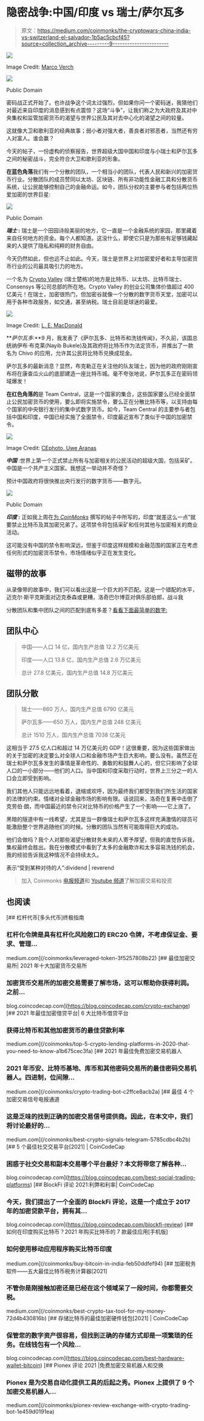 # 隐密战争:中国/印度 vs 瑞士/萨尔瓦多

> 原文：<https://medium.com/coinmonks/the-cryptowars-china-india-vs-switzerland-el-salvador-1b5ac5cbcf45?source=collection_archive---------9----------------------->

![](img/ac30c715d0f3eea604ae065ca5ecd9d3.png)

Image Credit: [Marco Verch](https://www.flickr.com/photos/30478819@N08/38695763932)

![](img/cb7028281167109945b71c0a4a0400d3.png)

Public Domain

密码战正式开始了。也许战争这个词太过强烈，但如果你问一个密码迷，我猜他们对最近来自印度的消息感到有点震惊？这场“斗争”，让我们称之为大政府及其对中央集权和监管加密货币的渴望与世界公民及其对去中心化的渴望之间的较量。

这就像大卫和歌利亚的经典故事；弱小者对强大者，善良者对邪恶者，当然还有穷人对富人。谁会赢？

今天的帖子，一份虚构的侦察报告，世界超级大国中国和印度与小瑞士和萨尔瓦多之间的秘密战斗，完全符合大卫和歌利亚的形象。

**在蓝色角落**我们有一个分散的团队，一个相当小的团队，代表人民和新兴的加密货币行业。分散团队的成员赞同以太坊、区块链、所有非功能性金融工具和分散货币系统，让公民能够控制自己的金融命运。如今，团队分权的主要参与者包括两位热爱加密的世界巨星:

![](img/d0e496e1751a0c50627c8b573ac79edc.png)

Public Domain

***瑞士* :** 瑞士是一个田园诗般美丽的地方，它一直是一个金融系统的家园，那里藏着来自任何地方的资金。每个人都知道。这没什么，即使它只是为那些有足够钱藏起来的人提供了隐私和纯粹的财务自由。

今天仍然如此，但也远不止如此。今天，瑞士是世界上对加密爱好者和主导加密货币行业的公司最具吸引力的地方。

一个名为 [Crypto Valley](https://cryptovalley.swiss/) (瑞士楚格)的地方是比特币、以太坊、比特币瑞士、Consensys 等公司总部的所在地。Crypto Valley 的创业公司集体价值超过 400 亿美元！在瑞士，加密很热门，但加密谷就像一个分散的数字货币天堂，加密可以用于各种市政服务，如交通，甚至纳税。瑞士目前是球迷的最爱。

![](img/0e2f1fb416a560db231a0e32a599c3f6.png)

Image Credit: [L. E. MacDonald](https://commons.wikimedia.org/wiki/File:Surfing_in_El_Salvador_by_L._E._MacDonald.png)

***萨尔瓦多*:**9 月，我发表了《萨尔瓦多、比特币和洗钱传闻》，不久前，该国总统纳伊布·布克莱(Nayib Bukele)及其政府将比特币作为法定货币，并推出了一款名为 Chivo 的应用，允许其公民将比特币兑换成现金。

萨尔瓦多的最新消息？显然，布克勒正在关注他的队友瑞士，因为他的政府刚刚宣布将在康查瓜火山的底部建造一座比特币城。毫不夸张地说，萨尔瓦多正在密码领域爆发！

**在红色角落的**是 Team Central，这是一个国家的集合，这些国家要么已经全面禁止公民加密货币的使用，要么即将实施禁令，要么正在分散比特币等，以支持由每个国家的中央银行发行的集中式数字货币。如今，Team Central 的主要参与者包括中国和印度，中国已经实施了全面禁令，印度最近宣布了类似于中国的加密禁令。

![](img/2c3886d0aafc948880deea08c743001c.png)

Image Credit: [CEphoto, Uwe Aranas](https://commons.wikimedia.org/wiki/File:Badaling_China_Great-Wall-of-China-01.jpg)

***中国*** :世界上第一个正式禁止所有与加密相关的公民活动的超级大国，包括采矿。中国是一个共产主义国家。我想这一举动并不奇怪？

预计中国政府将很快推出央行发行的数字货币——数字元。

![](img/4a597efe63a210c48da83fa32c057d2f.png)

Public Domain

***印度* :** 正如我上周在[为 *CoinMonks*](/coinmonks/india-takes-steps-to-ban-crypto-1ccb527ee014) 撰写的帖子中所写的，印度“就差这么一点”就要禁止比特币及其加密兄弟了。这项禁令将包括采矿和任何其他与加密相关的商业活动。

这可能没有中国的禁令影响深远，但鉴于印度这样规模和金融范围的国家正在考虑任何形式的加密货币禁令，市场情绪似乎正在发生变化。

## 磁带的故事

从录像带的故事中，我们可以看出这是一个巨大的不匹配。这是一个错配的水平，迈克尔·斯平克斯面对迈克泰森或更糟，洛奇巴尔博亚对俱乐部伯郎，战斗我

分散团队和集中团队之间的匹配到底有多差？[看看下面最简单的数字:](https://www.worldometers.info/gdp/gdp-by-country/)

## 团队中心

> 中国——人口 14 亿，国内生产总值 12.2 万亿美元
> 
> 印度——人口 13.8 亿，国内生产总值 2.6 万亿美元
> 
> 总计 27.8 亿美元，国内生产总值 14.8 万亿美元

## 团队分散

> 瑞士——860 万人，国内生产总值 6790 亿美元
> 
> 萨尔瓦多——650 万人，国内生产总值 248 亿美元
> 
> 总计 1510 万人，国内生产总值 7038 亿美元

这相当于 27.5 亿人口和超过 14 万亿美元的 GDP！这很重要，因为这些国家做出的关于加密的决定要么对全球人口和金融市场产生巨大影响，要么没有。虽然正在瑞士和萨尔瓦多发生的事情是革命性的、勇敢的和鼓舞人心的，但它只影响了全球人口的一小部分——他们的人口。当中国和印度采取行动时，世界上三分之一的人口会立即受到影响。

我们其他人只能远远地看着，退缩或欢呼，因为最终我们都受到我们所生活的国家的法律的约束。情绪对全球金融市场的影响有限。话说回来，洛奇在复赛中击倒了克劳伯·朗，而中国最近的禁令只对比特币的价格产生了一个影响——它上涨了。

黑暗的隧道中有一线希望，尤其是当一群像瑞士和萨尔瓦多这样充满激情的球员可能激励整个世界追随他们的时候。分散的团队当然有可能取得巨大的成功。

他们会做吗？我个人对那些渴望分散财务未来的人寄予厚望，但我的直觉告诉我，集权最终会胜出。我在分散模式中看到了太多的金融欺诈和太多容易洗钱的机会，我的经验告诉我这种情况不会持续太久。

表示“受到某种对待的人”:dividend | reverend

> 加入 Coinmonks [电报频道](https://t.me/coincodecap)和 [Youtube 频道](https://www.youtube.com/c/coinmonks/videos)了解加密交易和投资

## 也阅读

[](/coinmonks/leveraged-token-3f5257808b22) [## 杠杆代币[多头代币]终极指南

### 杠杆化令牌是具有杠杆化风险敞口的 ERC20 令牌，不考虑保证金、要求、管理…

medium.com](/coinmonks/leveraged-token-3f5257808b22) [](https://blog.coincodecap.com/crypto-exchange) [## 最佳加密交易所| 2021 年十大加密货币交易所

### 加密货币交易所的加密交易需要了解市场，这可以帮助你获得利润。之前…

blog.coincodecap.com](https://blog.coincodecap.com/crypto-exchange) [](/coinmonks/top-5-crypto-lending-platforms-in-2020-that-you-need-to-know-a1b675cec3fa) [## 2021 年最佳加密借贷平台| 6 大比特币借贷平台

### 获得比特币和其他加密货币的最佳贷款利率

medium.com](/coinmonks/top-5-crypto-lending-platforms-in-2020-that-you-need-to-know-a1b675cec3fa) [](/coinmonks/crypto-trading-bot-c2ffce8acb2a) [## 2021 年最佳免费加密交易机器人

### 2021 年币安、比特币基地、库币和其他密码交易所的最佳密码交易机器人。四进制，位间隙…

medium.com](/coinmonks/crypto-trading-bot-c2ffce8acb2a) [](/coinmonks/best-crypto-signals-telegram-5785cdbc4b2b) [## 最佳 4 个加密交易信号电报通道

### 这是乏味的找到正确的加密交易信号提供商。因此，在本文中，我们将讨论最好的…

medium.com](/coinmonks/best-crypto-signals-telegram-5785cdbc4b2b) [](https://blog.coincodecap.com/best-social-trading-platforms) [## 5 个最佳社交交易平台[2021] | CoinCodeCap

### 困惑于社交交易和副本交易哪个平台最好？本文将带您了解各种…

blog.coincodecap.com](https://blog.coincodecap.com/best-social-trading-platforms) [](https://blog.coincodecap.com/blockfi-review) [## BlockFi 评论 2021:利弊和利率| CoinCodeCap

### 今天，我们提出了一个全面的 BlockFi 评论，这是一个成立于 2017 年的加密贷款平台，拥有其…

blog.coincodecap.com](https://blog.coincodecap.com/blockfi-review) [](/coinmonks/buy-bitcoin-in-india-feb50ddfef94) [## 如何在印度购买比特币？2021 年购买比特币的 7 款最佳应用[手机版]

### 如何使用移动应用程序购买比特币印度

medium.com](/coinmonks/buy-bitcoin-in-india-feb50ddfef94) [](/coinmonks/best-crypto-tax-tool-for-my-money-72d4b430816b) [## 加密税务软件——五大最佳比特币税务计算器[2021]

### 不管你是刚接触加密还是已经在这个领域呆了一段时间，你都需要交税。

medium.com](/coinmonks/best-crypto-tax-tool-for-my-money-72d4b430816b) [](https://blog.coincodecap.com/best-hardware-wallet-bitcoin) [## 存储比特币的最佳加密硬件钱包[2021] | CoinCodeCap

### 保管您的数字资产很容易，但找到正确的存储方式却是一项繁琐的任务。在线钱包有一个风险…

blog.coincodecap.com](https://blog.coincodecap.com/best-hardware-wallet-bitcoin) [](/coinmonks/pionex-review-exchange-with-crypto-trading-bot-1e459d0191ea) [## Pionex 评论 2021 |免费加密交易机器人和交换

### Pionex 是为交易自动化提供工具的后起之秀。Pionex 上提供了 9 个加密交易机器人…

medium.com](/coinmonks/pionex-review-exchange-with-crypto-trading-bot-1e459d0191ea)